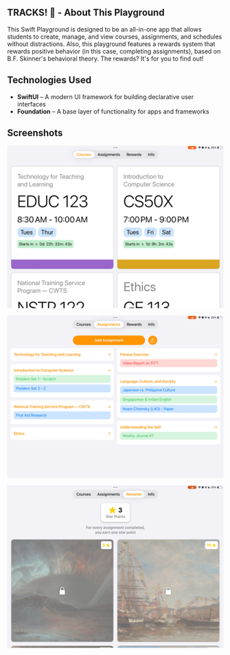 ## TRACKS! 📔 -  About This Playground  

This Swift Playground is designed to be an all-in-one app that allows students to create, manage, and view courses, assignments, and schedules without distractions. Also, this playground features a rewards system that rewards positive behavior (in this case, completing assignments), based on B.F. Skinner's behavioral theory. The rewards? It's for you to find out!

## Technologies Used

- **SwiftUI** – A modern UI framework for building declarative user interfaces  
- **Foundation** – A base layer of functionality for apps and frameworks

## Screenshots

![screenShot1](https://github.com/nexteurarian/TracksAPP/blob/main/Images/trackscoursesiq.jpg)

![screenShot2](https://github.com/nexteurarian/TracksAPP/blob/main/Images/tracksassignmentsiq.jpg)

![screenShot3](https://github.com/nexteurarian/TracksAPP/blob/main/Images/tracksrewardsiq.jpg)

